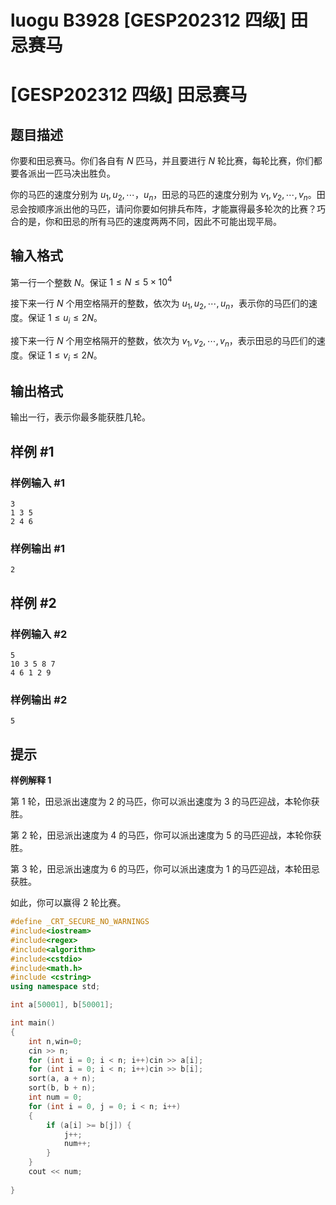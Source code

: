 # luogu B3928 [GESP202312 四级] 田忌赛马



# [GESP202312 四级] 田忌赛马

## 题目描述

你要和田忌赛马。你们各自有 $N$ 匹马，并且要进行 $N$ 轮比赛，每轮比赛，你们都要各派出一匹马决出胜负。

你的马匹的速度分别为 $u_1,u_2,\cdots，u_n$，田忌的马匹的速度分别为 $v_1,v_2,\cdots,v_n$。田忌会按顺序派出他的马匹，请问你要如何排兵布阵，才能赢得最多轮次的比赛？巧合的是，你和田忌的所有马匹的速度两两不同，因此不可能出现平局。

## 输入格式

第一行一个整数 $N$。保证 $1\le N \le 5\times 10^4$

接下来一行 $N$ 个用空格隔开的整数，依次为 $u_1,u_2,\cdots,u_n$，表示你的马匹们的速度。保证 $1\le u_i\le 2N$。

接下来一行 $N$ 个用空格隔开的整数，依次为 $v_1,v_2,\cdots,v_n$，表示田忌的马匹们的速度。保证 $1\le v_i\le 2N$。

## 输出格式

输出一行，表示你最多能获胜几轮。

## 样例 #1

### 样例输入 #1

```
3
1 3 5
2 4 6
```

### 样例输出 #1

```
2
```

## 样例 #2

### 样例输入 #2

```
5
10 3 5 8 7
4 6 1 2 9
```

### 样例输出 #2

```
5
```

## 提示

**样例解释 1**

第 1 轮，田忌派出速度为 2 的马匹，你可以派出速度为 3 的马匹迎战，本轮你获胜。

第 2 轮，田忌派出速度为 4 的马匹，你可以派出速度为 5 的马匹迎战，本轮你获胜。

第 3 轮，田忌派出速度为 6 的马匹，你可以派出速度为 1 的马匹迎战，本轮田忌获胜。

如此，你可以赢得 2 轮比赛。



```cpp
#define _CRT_SECURE_NO_WARNINGS
#include<iostream>
#include<regex>
#include<algorithm>
#include<cstdio>
#include<math.h>
#include <cstring>
using namespace std;

int a[50001], b[50001];

int main()
{
	int n,win=0;
	cin >> n;
	for (int i = 0; i < n; i++)cin >> a[i];
	for (int i = 0; i < n; i++)cin >> b[i];
	sort(a, a + n);
	sort(b, b + n);
	int num = 0;
	for (int i = 0, j = 0; i < n; i++)
	{
		if (a[i] >= b[j]) {
			j++;
			num++;
		}
	}
	cout << num;
	
}
```





